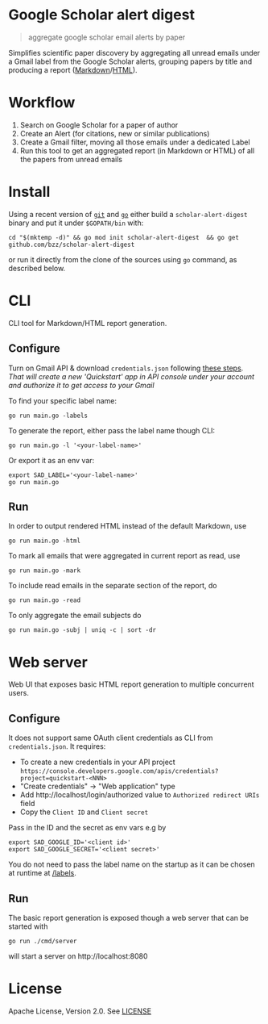 # Google Scholar alert digest
> aggregate google scholar email alerts by paper

Simplifies scientific paper discovery by aggregating all unread emails under
a Gmail label from the Google Scholar alerts, grouping papers by title and producing a report ([Markdown](https://gist.github.com/bzz/1e8445f71db03a7d57d94147279ee09f)/[HTML](https://gist.github.com/bzz/e1e3ef3e0cdabc254f4e75bfa5511bcb)).

# Workflow

 1. Search on Google Scholar for a paper of author
 2. Create an Alert (for citations, new or similar publications)
 3. Create a Gmail filter, moving all those emails under a dedicated Label
 4. Run this tool to get an aggregated report (in Markdown or HTML) of all the papers from unread emails

# Install

Using a recent version of [`git`](https://git-scm.com) and [`go`](https://golang.org)
either build a `scholar-alert-digest` binary and put it under `$GOPATH/bin` with:

```
cd "$(mktemp -d)" && go mod init scholar-alert-digest  && go get github.com/bzz/scholar-alert-digest
```

or run it directly from the clone of the sources using `go` command, as described below.

# CLI

CLI tool for Markdown/HTML report generation.

## Configure

Turn on Gmail API & download `credentials.json` following [these steps](https://developers.google.com/gmail/api/quickstart/go#step_1_turn_on_the).</br>
_That will create a new 'Quickstart' app in API console under your account and authorize it to get access to your Gmail_


To find your specific label name:

`go run main.go -labels`

To generate the report, either pass the label name though CLI:

`go run main.go -l '<your-label-name>'`

Or export it as an env var:

```shell
export SAD_LABEL='<your-label-name>'
go run main.go
```

## Run
In order to output rendered HTML instead of the default Markdown, use
```
go run main.go -html
```

To mark all emails that were aggregated in current report as read, use
```
go run main.go -mark
```

To include read emails in the separate section of the report, do
```
go run main.go -read
```

To only aggregate the email subjects do
```
go run main.go -subj | uniq -c | sort -dr
```

# Web server
Web UI that exposes basic HTML report generation to multiple concurrent users.

## Configure
It does not support same OAuth client credentials as CLI from `credentials.json`.
It requires:
 - To create a new credentials in your API project `https://console.developers.google.com/apis/credentials?project=quickstart-<NNN>`
 - "Create credentials" -> "Web application" type
 - Add http://localhost/login/authorized value to `Authorized redirect URIs` field
 - Copy the `Client ID` and `Client secret`

Pass in the ID and the secret as env vars e.g by
```shell
export SAD_GOOGLE_ID='<client id>'
export SAD_GOOGLE_SECRET='<client secret>'
```

You do not need to pass the label name on the startup as it can be chosen at
runtime at [/labels](http://localhost:8080/labels).

## Run
The basic report generation is exposed though a web server that can be started with
```
go run ./cmd/server
```

will start a server on http://localhost:8080

# License

Apache License, Version 2.0. See [LICENSE](LICENSE)
